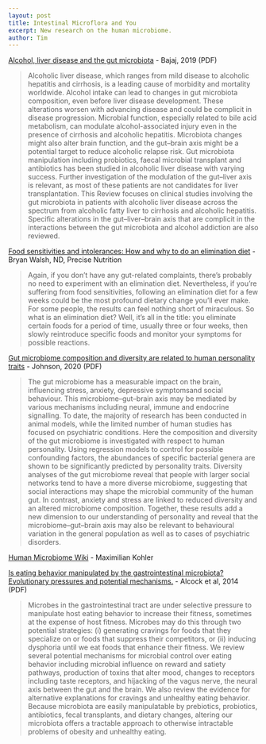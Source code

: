 ```yaml
---
layout: post
title: Intestinal Microflora and You
excerpt: New research on the human microbiome. 
author: Tim
---
```


[Alcohol, liver disease and the gut microbiota](/papers/bajaj2019.pdf) - Bajaj, 2019 (PDF)  
> Alcoholic liver disease, which ranges from mild disease to alcoholic hepatitis and cirrhosis, is a leading cause of morbidity and mortality worldwide. Alcohol intake can lead to changes in gut microbiota composition, even before liver disease development. These alterations worsen with advancing disease and could be complicit in disease progression. Microbial function, especially related to bile acid metabolism, can modulate alcohol-associated injury even in the presence of cirrhosis and alcoholic hepatitis. Microbiota changes might also alter brain function, and the gut–brain axis might be a potential target to reduce alcoholic relapse risk. Gut microbiota manipulation including probiotics, faecal microbial transplant and antibiotics has been studied in alcoholic liver disease with varying success. Further investigation of the modulation of the gut–liver axis is relevant, as most of these patients are not candidates for liver transplantation. This Review focuses on clinical studies involving the gut microbiota in patients with alcoholic liver disease across the spectrum from alcoholic fatty liver to cirrhosis and alcoholic hepatitis. Specific alterations in the gut–liver–brain axis that are complicit in the interactions between the gut microbiota and alcohol addiction are also reviewed. 

[Food sensitivities and intolerances: How and why to do an elimination diet](https://www.precisionnutrition.com/elimination-diet) - Bryan Walsh, ND, Precise Nutrition  
> Again, if you don’t have any gut-related complaints, there’s probably no need to experiment with an elimination diet.   Nevertheless, if you’re suffering from food sensitivities, following an elimination diet for a few weeks could be the most profound dietary change you’ll ever make. For some people, the results can feel nothing short of miraculous. So what is an elimination diet?  Well, it’s all in the title: you eliminate certain foods for a period of time, usually three or four weeks, then slowly reintroduce specific foods and monitor your symptoms for possible reactions.

[Gut microbiome composition and diversity are related to human personality traits](/papers/Johnson2020.pdf) - Johnson, 2020 (PDF)  
> The gut microbiome has a measurable impact on the brain, influencing stress, anxiety, depressive symptomsand social behaviour. This microbiome–gut–brain axis may be mediated by various mechanisms including neural, immune and endocrine signalling. To date, the majority of research has been conducted in animal models, while the limited number of human studies has focused on psychiatric conditions. Here the composition and diversity of the gut microbiome is investigated with respect to human personality. Using regression models to control for possible confounding factors, the abundances of specific bacterial genera are shown to be significantly predicted by personality traits. Diversity analyses of the gut microbiome reveal that people with larger social networks tend to have a more diverse microbiome, suggesting that social interactions may shape the microbial community of the human gut. In contrast, anxiety and stress are linked to reduced diversity and an altered microbiome composition. Together, these results add a new dimension to our understanding of personality and reveal that the microbiome–gut–brain axis may also be relevant to behavioural variation in the general population as well as to cases of psychiatric disorders.

[Human Microbiome Wiki](https://github.com/MaximilianKohler/HumanMicrobiome/wiki/) - Maximilian Kohler  

[Is eating behavior manipulated by the gastrointestinal microbiota? Evolutionary pressures and potential mechanisms.](/papers/alcock2014.pdf) - Alcock et al, 2014 (PDF)  
> Microbes in the gastrointestinal tract are under selective pressure to manipulate host eating behavior to increase their fitness, sometimes at the expense of host fitness. Microbes may do this through two potential strategies: (i) generating cravings for foods that they specialize on or foods that suppress their competitors, or (ii) inducing dysphoria until we eat foods that enhance their fitness. We review several potential mechanisms for microbial control over eating behavior including microbial influence on reward and satiety pathways, production of toxins that alter mood, changes to receptors including taste receptors, and hijacking of the vagus nerve, the neural axis between the gut and the brain. We also review the evidence for alternative explanations for cravings and unhealthy eating behavior. Because microbiota are easily manipulatable by prebiotics, probiotics, antibiotics, fecal transplants, and dietary changes, altering our microbiota offers a tractable approach to otherwise intractable problems of obesity and unhealthy eating.
